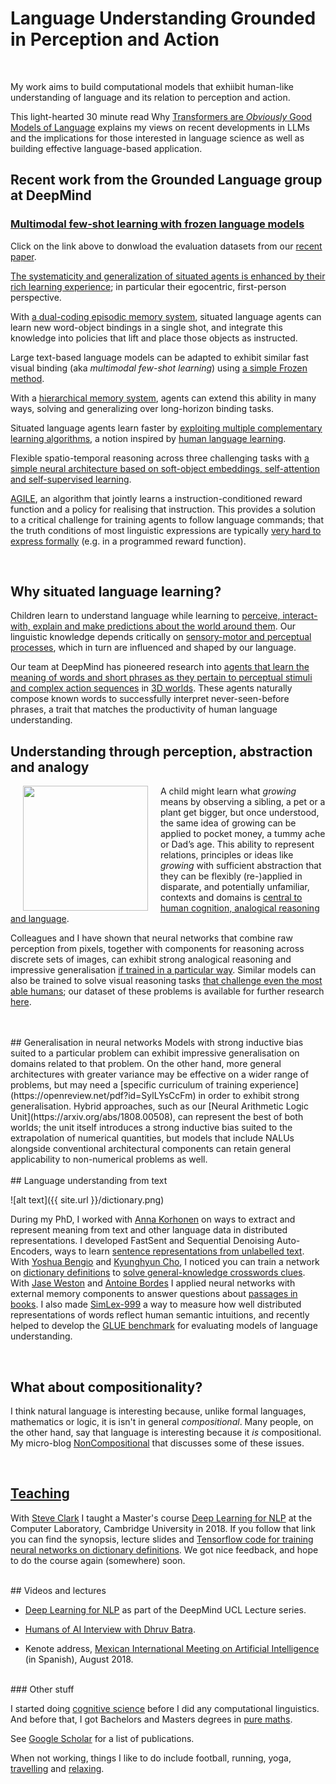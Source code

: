 
# Language Understanding Grounded in Perception and Action

<br/>

My work aims to build computational models that exhiibit human-like understanding of language and its relation to perception and action. 

This light-hearted 30 minute read Why [Transformers are *Obviously* Good Models of Language](/pdf/transformers.pdf) explains my views on recent developments in LLMs and the implications for those interested in language science as well as building effective language-based application. 
<br/>

## Recent work from the Grounded Language group at DeepMind

### [Multimodal few-shot learning with frozen language models](frozen.md)
Click on the link above to donwload the evaluation datasets from our [recent paper](https://arxiv.org/abs/2106.13884).

[The systematicity and generalization of situated agents is enhanced by their rich learning experience](https://arxiv.org/abs/1910.00571); in particular their egocentric, first-person perspective.

With [a dual-coding episodic memory system](https://arxiv.org/abs/2009.01719), situated language agents can learn new word-object bindings in a single shot, and integrate this knowledge into policies that lift and place those objects as instructed.

Large text-based language models can be adapted to exhibit similar fast visual binding (aka *multimodal few-shot learning*) using [a simple Frozen method](https://arxiv.org/abs/2106.13884).

With a [hierarchical memory system](https://openreview.net/forum?id=wfiVgITyCC_&referrer=%5BAuthor%20Console%5D(%2Fgroup%3Fid%3DNeurIPS.cc%2F2021%2FConference%2FAuthors%23your-submissions)), agents can extend this ability in many ways, solving and generalizing over long-horizon binding tasks.

Situated language agents learn faster by [exploiting multiple complementary learning algorithms](https://arxiv.org/abs/1710.09867), a notion inspired by [human language learning](https://www.ncbi.nlm.nih.gov/pubmed/7624455). 

Flexible spatio-temporal reasoning across three challenging tasks with [a simple neural architecture based on soft-object embeddings, self-attention and self-supervised learning](https://openreview.net/forum?id=lHmhW2zmVN&referrer=%5BAuthor%20Console%5D(%2Fgroup%3Fid%3DNeurIPS.cc%2F2021%2FConference%2FAuthors%23your-submissions)).

[AGILE](https://arxiv.org/pdf/1806.01946.pdf), an algorithm that jointly learns a instruction-conditioned reward function and a policy for realising that instruction. This provides a solution to a critical challenge for training agents to follow language commands; that the truth conditions of most linguistic expressions are typically [very hard to express formally](https://en.wikipedia.org/wiki/Philosophical_Investigations) (e.g. in a programmed reward function). 

<br/>

## Why situated language learning?

Children learn to understand language while learning to [perceive, interact-with, explain and make predictions about the world around them](http://psycnet.apa.org/record/1973-30971-000). Our linguistic knowledge depends critically on [sensory-motor and perceptual processes](https://www.tandfonline.com/doi/abs/10.1080/17470210701623605), which in turn are influenced and shaped by our language. 

Our team at DeepMind has pioneered research into [agents that learn the meaning of words and short phrases as they pertain to perceptual stimuli and complex action sequences](https://arxiv.org/abs/1910.00571) in [3D worlds](https://github.com/deepmind/lab). These agents naturally compose known words to successfully interpret never-seen-before phrases, a trait that matches the productivity of human language understanding. 

## Understanding through perception, abstraction and analogy

<img align="left" src="matrices-opt.gif" width="200" hspace="20">

A child might learn what *growing* means by observing a sibling, a pet or a plant get bigger, but once understood, the same idea of growing can be applied to pocket money, a tummy ache or Dad’s age. This ability to represent relations, principles or ideas like *growing* with sufficient abstraction that they can be flexibly (re-)applied in disparate, and potentially unfamiliar, contexts and domains is [central to human cognition, analogical reasoning and language](https://www.youtube.com/watch?v=n8m7lFQ3njk). 

Colleagues and I have shown that neural networks that combine raw perception from pixels, together with components for reasoning across discrete sets of images, can exhibit strong analogical reasoning and impressive generalisation [if trained in a particular way](https://openreview.net/pdf?id=SylLYsCcFm). Similar models can also be trained to solve visual reasoning tasks [that challenge even the most able humans](https://arxiv.org/abs/1807.04225); our dataset of these problems is available for further research [here](https://github.com/deepmind/abstract-reasoning-matrices).

<br/>
<br/>
## Generalisation in neural networks
Models with strong inductive bias suited to a particular problem can exhibit impressive generalisation on domains related to that problem. On the other hand, more general architectures with greater variance may be effective on a wider range of problems, but may need a [specific curriculum of training experience](https://openreview.net/pdf?id=SylLYsCcFm) in order to exhibit strong generalisation. Hybrid approaches, such as our [Neural Arithmetic Logic Unit](https://arxiv.org/abs/1808.00508), can represent the best of both worlds; the unit itself introduces a strong inductive bias suited to the extrapolation of numerical quantities, but models that include NALUs alongside conventional architectural components can retain general applicability to non-numerical problems as well.

<br/>
<br/>
## Language understanding from text

![alt text]({{ site.url }}/dictionary.png)

During my PhD, I worked with [Anna Korhonen](http://www.cl.cam.ac.uk/~alk23/) on ways to extract and represent meaning from text and other language data in distributed representations. I developed FastSent and Sequential Denoising Auto-Encoders, ways to learn [sentence representations from unlabelled text](http://www.aclweb.org/anthology/N16-1162). With [Yoshua Bengio](http://www.iro.umontreal.ca/~bengioy/yoshua_en/) and [Kyunghyun Cho](http://www.kyunghyuncho.me/home), I noticed you can train a network on [dictionary definitions](http://www.aclweb.org/anthology/Q16-1002) to [solve general-knowledge crosswords clues](https://docs.google.com/gview?url=http://www.cl.cam.ac.uk/~fh295/crossword.pdf). With [Jase Weston](https://research.fb.com/people/weston-jason/) and [Antoine Bordes](https://research.fb.com/people/bordes-antoine/) I applied neural networks with external memory components to answer questions about [passages in books](https://arxiv.org/pdf/1511.02301.pdf). I also made [SimLex-999](simlex.html) a way to measure how well distributed representations of words reflect human semantic intuitions, and recently helped to develop the [GLUE benchmark](https://gluebenchmark.com/) for evaluating models of language understanding.    

<br/>

## What about compositionality?

I think natural language is interesting because, unlike formal languages, mathematics or logic, it is isn't in general *compositional*. Many people, on the other hand, say that language is interesting because it *is* compositional. My micro-blog [NonCompositional](noncompositional.md) that discusses some of these issues.

<br/>

## [Teaching](teaching.md)


With [Steve Clark](https://sites.google.com/site/stephenclark609/) I taught a Master's course [Deep Learning for NLP](teaching.md) at the Computer Laboratory, Cambridge University in 2018. If you follow that link you can find the synopsis, lecture slides and [Tensorflow code for training neural networks on dictionary definitions](https://github.com/fh295/Cambridge_DL4NLP). We got nice feedback, and hope to do the course again (somewhere) soon. 

<br/>
## Videos and lectures


* [Deep Learning for NLP](https://www.youtube.com/watch?v=8zAP2qWAsKg) as part of the DeepMind UCL Lecture series. 

* [Humans of AI Interview with Dhruv Batra](https://youtu.be/qmV2mLHuvMU).

* Kenote address, [Mexican International Meeting on Artificial Intelligence](https://riiaa.org/transmision/) (in Spanish), August 2018.

<br/>
### Other stuff

I started doing [cognitive science](https://onlinelibrary.wiley.com/doi/abs/10.1111/cogs.12076) before I did any computational linguistics. And before that, I got Bachelors and Masters degrees in [pure maths](https://www.ox.ac.uk/admissions/undergraduate/courses-listing/mathematics-and-philosophy?wssl=1).

See [Google Scholar](https://scholar.google.com/citations?user=4HLUnhIAAAAJ&hl=en) for a list of publications.

When not working, things I like to do include football, running, yoga, [travelling](http://www.roadjunky.com/2078/backpackers-behind-bars-a-morning-in-quito-prison/) and [relaxing](http://www.roadjunky.com/2087/zen-at-work-vipassana-an-indian-meditation-bootcamp/).


